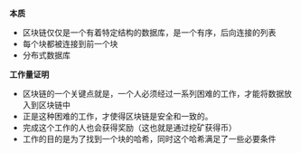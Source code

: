 **本质**

* 区块链仅仅是一个有着特定结构的数据库，是一个有序，后向连接的列表
* 每个块都被连接到前一个块
* 分布式数据库



**工作量证明**

* 区块链的一个关键点就是，一个人必须经过一系列困难的工作，才能将数据放入到区块链中
* 正是这种困难的工作，才使得区块链是安全和一致的。
* 完成这个工作的人也会获得奖励（这也就是通过挖矿获得币）
*  工作的目的是为了找到一个块的哈希，同时这个哈希满足了一些必要条件 

